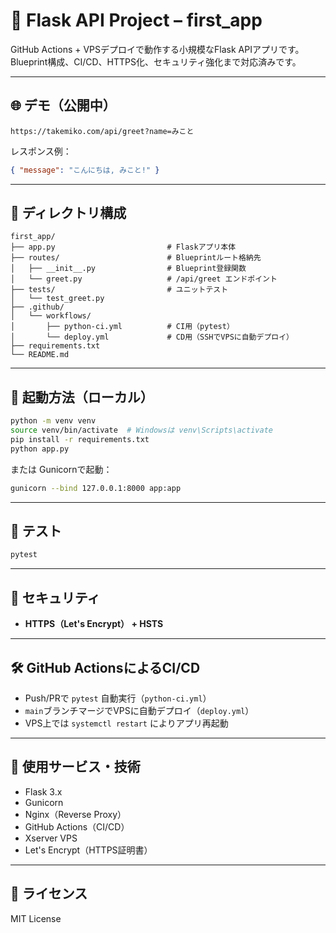# 🐍 Flask API Project – first_app

GitHub Actions + VPSデプロイで動作する小規模なFlask APIアプリです。  
Blueprint構成、CI/CD、HTTPS化、セキュリティ強化まで対応済みです。

---

## 🌐 デモ（公開中）

```
https://takemiko.com/api/greet?name=みこと
```

レスポンス例：

```json
{ "message": "こんにちは, みこと!" }
```

---

## 📁 ディレクトリ構成

```
first_app/
├── app.py                         # Flaskアプリ本体
├── routes/                        # Blueprintルート格納先
│   ├── __init__.py                # Blueprint登録関数
│   └── greet.py                   # /api/greet エンドポイント
├── tests/                         # ユニットテスト
│   └── test_greet.py
├── .github/
│   └── workflows/
│       ├── python-ci.yml          # CI用（pytest）
│       └── deploy.yml             # CD用（SSHでVPSに自動デプロイ）
├── requirements.txt
└── README.md
```

---

## 🚀 起動方法（ローカル）

```bash
python -m venv venv
source venv/bin/activate  # Windowsは venv\Scripts\activate
pip install -r requirements.txt
python app.py
```

または Gunicornで起動：

```bash
gunicorn --bind 127.0.0.1:8000 app:app
```

---

## 🧪 テスト

```bash
pytest
```

---

## 🔐 セキュリティ

- **HTTPS（Let's Encrypt） + HSTS**

---

## 🛠️ GitHub ActionsによるCI/CD

- Push/PRで `pytest` 自動実行（`python-ci.yml`）
- `main`ブランチマージでVPSに自動デプロイ（`deploy.yml`）
- VPS上では `systemctl restart` によりアプリ再起動

---

## 🔗 使用サービス・技術

- Flask 3.x
- Gunicorn
- Nginx（Reverse Proxy）
- GitHub Actions（CI/CD）
- Xserver VPS
- Let's Encrypt（HTTPS証明書）

---

## 📜 ライセンス

MIT License
